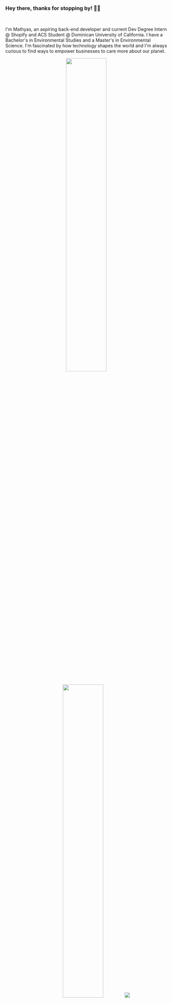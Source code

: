 ### Hey there, thanks for stopping by! 👋🌊
<br />
<p>I'm Mathyas, an aspiring back-end developer and current Dev Degree Intern @ Shopify and ACS Student @ Dominican University of California. I have a Bachelor's in Environmental Studies and a Master's in Environmental Science. I'm fascinated by how technology shapes the world and I'm always curious to find ways to empower businesses to care more about our planet.</p>

<p align="center">
  <img height="50%" width="auto" src="https://github-readme-stats-git-master-mathyasps-projects.vercel.app/api?username=mathyasp&show_icons=true&count_private=true&theme=bear&hide_border=true&hide=stars&bg_color=00000000">
  <img height="50%" width="auto" src="https://github-readme-stats-git-master-mathyasps-projects.vercel.app/api/top-langs/?username=mathyasp&layout=compact&hide_border=true&count_private=true&theme=bear&bg_color=00000000&langs_count=5&hide=jupyter%20notebook,tex,css,php,html,handlebars,mako,procfile,dockerfile,shell">
  <img src ="https://github-readme-streak-stats.herokuapp.com?user=mathyasp&theme=bear&hide_border=true&background=FFFFFF00">
</p>
